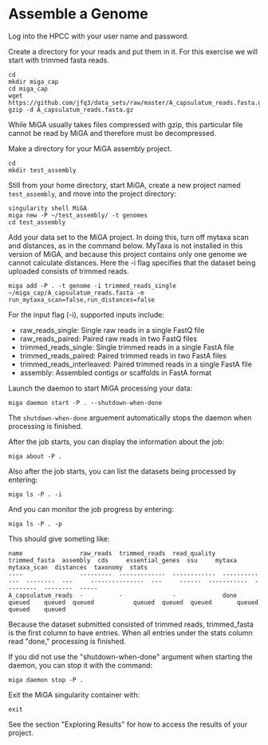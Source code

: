 # Assemble a Genome

Log into the HPCC with your user name and password.

Create a directory for your reads and put them in it. For this exercise we will start with trimmed fasta reads.

```text
cd
mkdir miga_cap
cd miga_cap
wget https://github.com/jfq3/data_sets/raw/master/A_capsulatum_reads.fasta.gz
gzip -d A_capsulatum_reads.fasta.gz
```

While MiGA usually takes files compressed with gzip, this particular file cannot be read by MiGA and therefore must be decompressed.

Make a directory for your MiGA assembly project.

```text
cd
mkdir test_assembly
```

Still from your home directory, start MiGA, create a new project named `test_assembly`, and move into the project directory:

```text
singularity shell MiGA
miga new -P ~/test_assembly/ -t genomes
cd test_assembly
```

Add your data set to the MiGA project. In doing this, turn off mytaxa scan and distances, as in the command below. MyTaxa is not installed in this version of MiGA, and because this project contains only one genome we cannot calculate distances. Here the -i flag specifies that the dataset being uploaded consists of trimmed reads.

```text
miga add -P . -t genome -i trimmed_reads_single  ~/miga_cap/A_capsulatum_reads.fasta -m run_mytaxa_scan=false,run_distances=false
```

For the input flag \(-i\), supported inputs include:

* raw\_reads\_single: Single raw reads in a single FastQ file
* raw\_reads\_paired: Paired raw reads in two FastQ files
* trimmed\_reads\_single: Single trimmed reads in a single FastA file
* trimmed\_reads\_paired: Paired trimmed reads in two FastA files
* trimmed\_reads\_interleaved: Paired trimmed reads in a single FastA file
* assembly: Assembled contigs or scaffolds in FastA format

Launch the daemon to start MiGA processing your data:

```text
miga daemon start -P . --shutdown-when-done
```

The `shutdown-when-done` arguement automatically stops the daemon when processing is finished.

After the job starts, you can display the information about the job:

```text
miga about -P .
```

Also after the job starts, you can list the datasets being processed by entering:

```text
miga ls -P . -i
```

And you can monitor the job progress by entering:

```text
miga ls -P . -p
```

This should give someting like:

```text
name                raw_reads  trimmed_reads  read_quality  trimmed_fasta  assembly  cds     essential_genes  ssu     mytaxa  mytaxa_scan  distances  taxonomy  stats
----                ---------  -------------  ------------  -------------  --------  ---     ---------------  ---     ------  -----------  ---------  --------  -----
A_capsulatum_reads  -          -              -             done           queued    queued  queued           queued  queued  queued       queued     queued    queued
```

Because the dataset submitted consisted of trimmed reads, trimmed\_fasta is the first column to have entries. When all entries under the stats column read "done," processing is finished.

If you did not use the "shutdown-when-done" argument when starting the daemon, you can stop it with the command:

```text
miga daemon stop -P .
```

Exit the MiGA singularity container with:

```text
exit
```

See the section "Exploring Results" for how to access the results of your project.

